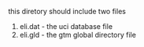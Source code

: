 this diretory should include two files
1. eli.dat - the uci database file
2. eli.gld - the gtm global directory file
